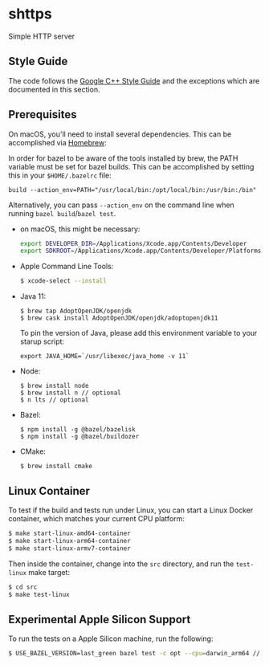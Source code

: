 # shttps
Simple HTTP server

## Style Guide

The code follows the [Google C++ Style Guide](https://google.github.io/styleguide/cppguide.html) and the
exceptions which are documented in this section.

## Prerequisites

On macOS, you'll need to install several dependencies. This can be accomplished via [Homebrew](https://brew.sh/):

In order for bazel to be aware of the tools installed by brew, the PATH
variable must be set for bazel builds. This can be accomplished by setting
this in your `$HOME/.bazelrc` file:

```
build --action_env=PATH="/usr/local/bin:/opt/local/bin:/usr/bin:/bin"
```

Alternatively, you can pass `--action_env` on the command line when running
`bazel build`/`bazel test`.

- on macOS, this might be necessary:
  ```bash
  export DEVELOPER_DIR=/Applications/Xcode.app/Contents/Developer
  export SDKROOT=/Applications/Xcode.app/Contents/Developer/Platforms/MacOSX.platform/Developer/SDKs/MacOSX.sdk
  ```

- Apple Command Line Tools:
  ```bash
  $ xcode-select --install
  ```

- Java 11:
  ```
  $ brew tap AdoptOpenJDK/openjdk
  $ brew cask install AdoptOpenJDK/openjdk/adoptopenjdk11
  ```

  To pin the version of Java, please add this environment variable to your starup script:
  ```
  export JAVA_HOME=`/usr/libexec/java_home -v 11`
  ```

- Node:
  ```
  $ brew install node
  $ brew install n // optional
  $ n lts // optional
  ```

- Bazel:
  ```
  $ npm install -g @bazel/bazelisk
  $ npm install -g @bazel/buildozer
  ```

- CMake:
  ```
  $ brew install cmake
  ```

## Linux Container

To test if the build and tests run under Linux, you can start a Linux Docker container,
which matches your current CPU platform:
```bash
$ make start-linux-amd64-container
$ make start-linux-arm64-container
$ make start-linux-armv7-container
```

Then inside the container, change into the `src` directory, and run
the `test-linux` make target:
```bash
$ cd src
$ make test-linux
```

## Experimental Apple Silicon Support

To run the tests on a Apple Silicon machine, run the following:
```bash
$ USE_BAZEL_VERSION=last_green bazel test -c opt --cpu=darwin_arm64 //...
```
